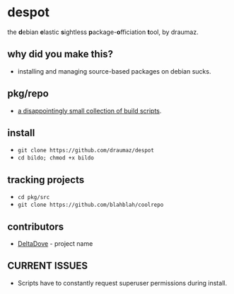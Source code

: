 # despot
the **d**ebian **e**lastic **s**ightless **p**ackage-**o**fficiation **t**ool, by draumaz.

## why did you make this?
- installing and managing source-based packages on debian sucks.

## pkg/repo
- <a href="https://github.com/draumaz/despot/tree/main/pkg/repo">a disappointingly small collection of build scripts</a>.

## install
- ```git clone https://github.com/draumaz/despot```
- ```cd bildo; chmod +x bildo```

## tracking projects
- ```cd pkg/src```
- ```git clone https://github.com/blahblah/coolrepo```

## contributors
- <a href="https://github.com/draumaz/DeltaDove">DeltaDove</a> - project name

## CURRENT ISSUES
- Scripts have to constantly request superuser permissions during install.
